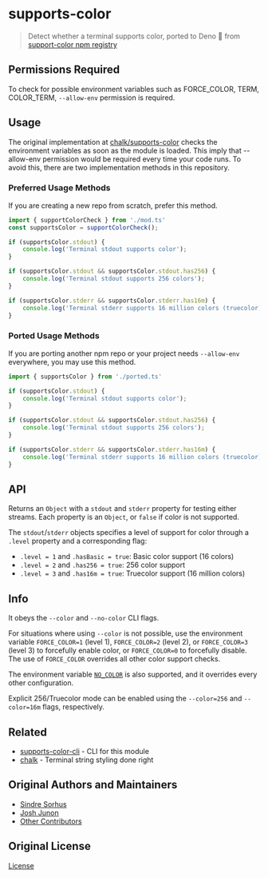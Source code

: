 # supports-color

> Detect whether a terminal supports color, ported to Deno 🦕 from [support-color npm registry](https://npmjs.com/package/support-color)

## Permissions Required

To check for possible environment variables such as FORCE_COLOR, TERM, COLOR_TERM, `--allow-env` permission is required.

## Usage
The original implementation at [chalk/supports-color](https://github.com/chalk/supports-color) checks the environment variables as soon as the
module is loaded. This imply that --allow-env permission would be required every time your code runs. To avoid this, there are two implementation
methods in this repository. 

### Preferred Usage Methods
If you are creating a new repo from scratch, prefer this method. 

```js
import { supportColorCheck } from './mod.ts'
const supportsColor = supportColorCheck();

if (supportsColor.stdout) {
	console.log('Terminal stdout supports color');
}

if (supportsColor.stdout && supportsColor.stdout.has256) {
	console.log('Terminal stdout supports 256 colors');
}

if (supportsColor.stderr && supportsColor.stderr.has16m) {
	console.log('Terminal stderr supports 16 million colors (truecolor)');
}
```


### Ported Usage Methods
If you are porting another npm repo or your project needs `--allow-env` everywhere, you may use this method.

```js
import { supportsColor } from './ported.ts'

if (supportsColor.stdout) {
	console.log('Terminal stdout supports color');
}

if (supportsColor.stdout && supportsColor.stdout.has256) {
	console.log('Terminal stdout supports 256 colors');
}

if (supportsColor.stderr && supportsColor.stderr.has16m) {
	console.log('Terminal stderr supports 16 million colors (truecolor)');
}
```

## API

Returns an `Object` with a `stdout` and `stderr` property for testing either streams. Each property is an `Object`, or `false` if color is not supported.

The `stdout`/`stderr` objects specifies a level of support for color through a `.level` property and a corresponding flag:

- `.level = 1` and `.hasBasic = true`: Basic color support (16 colors)
- `.level = 2` and `.has256 = true`: 256 color support
- `.level = 3` and `.has16m = true`: Truecolor support (16 million colors)


## Info

It obeys the `--color` and `--no-color` CLI flags.

For situations where using `--color` is not possible, use the environment variable `FORCE_COLOR=1` (level 1), `FORCE_COLOR=2` (level 2), or `FORCE_COLOR=3` (level 3) to forcefully enable color, or `FORCE_COLOR=0` to forcefully disable. The use of `FORCE_COLOR` overrides all other color support checks.

The environment variable [`NO_COLOR`](https://no-color.org/) is also supported, and it overrides every other configuration.

Explicit 256/Truecolor mode can be enabled using the `--color=256` and `--color=16m` flags, respectively.


## Related

- [supports-color-cli](https://github.com/chalk/supports-color-cli) - CLI for this module
- [chalk](https://github.com/chalk/chalk) - Terminal string styling done right


## Original Authors and Maintainers

- [Sindre Sorhus](https://github.com/sindresorhus)
- [Josh Junon](https://github.com/qix-)
- [Other Contributors](https://github.com/chalk/supports-color/graphs/contributors)

## Original License

[License](https://github.com/chalk/supports-color/blob/master/license)
